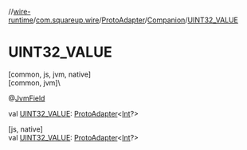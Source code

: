 //[wire-runtime](../../../../index.md)/[com.squareup.wire](../../index.md)/[ProtoAdapter](../index.md)/[Companion](index.md)/[UINT32_VALUE](-u-i-n-t32_-v-a-l-u-e.md)

# UINT32_VALUE

[common, js, jvm, native]\
[common, jvm]\

@[JvmField](https://kotlinlang.org/api/latest/jvm/stdlib/kotlin.jvm/-jvm-field/index.html)

val [UINT32_VALUE](-u-i-n-t32_-v-a-l-u-e.md): [ProtoAdapter](../index.md)&lt;[Int](https://kotlinlang.org/api/latest/jvm/stdlib/kotlin/-int/index.html)?&gt;

[js, native]\
val [UINT32_VALUE](-u-i-n-t32_-v-a-l-u-e.md): [ProtoAdapter](../index.md)&lt;[Int](https://kotlinlang.org/api/latest/jvm/stdlib/kotlin/-int/index.html)?&gt;
